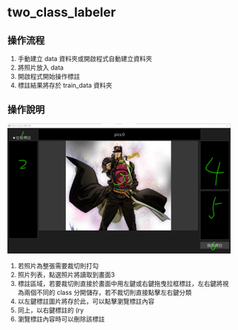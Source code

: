 # two_class_labeler
## 操作流程

1.  手動建立 data 資料夾或開啟程式自動建立資料夾
2.  將照片放入 data
3.  開啟程式開始操作標註
4.  標註結果將存於 train_data 資料夾

## 操作說明
<img src="assets/main.png" width="853"/>

1.  若照片為整張需要裁切則打勾
2.  照片列表，點選照片將讀取到畫面3
3.  標註區域，若要裁切則直接於畫面中用左鍵或右鍵拖曳拉框標註，左右鍵將視為兩個不同的 class 分開儲存，若不裁切則直接點擊左右鍵分類
4.  以左鍵標註圖片將存於此，可以點擊瀏覽標註內容
5.  同上，以右鍵標註的 (ry
6.  瀏覽標註內容時可以刪除該標註